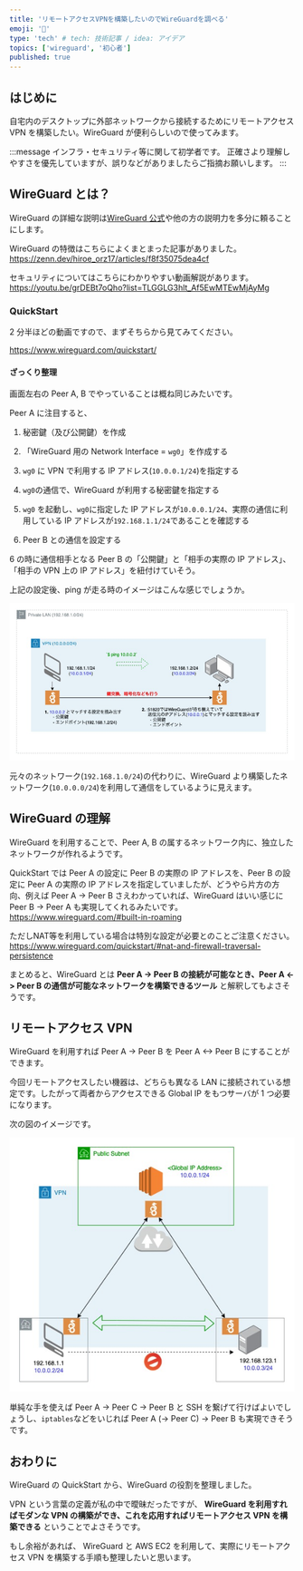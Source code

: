 ```yaml
---
title: 'リモートアクセスVPNを構築したいのでWireGuardを調べる'
emoji: '🐉'
type: 'tech' # tech: 技術記事 / idea: アイデア
topics: ['wireguard', '初心者']
published: true
---
```


## はじめに

自宅内のデスクトップに外部ネットワークから接続するためにリモートアクセス VPN を構築したい。WireGuard が便利らしいので使ってみます。

:::message
インフラ・セキュリティ等に関して初学者です。
正確さより理解しやすさを優先していますが、誤りなどがありましたらご指摘お願いします。
:::

## WireGuard とは？

WireGuard の詳細な説明は[WireGuard 公式](https://www.wireguard.com/)や他の方の説明力を多分に頼ることにします。

WireGuard の特徴はこちらによくまとまった記事がありました。
https://zenn.dev/hiroe_orz17/articles/f8f35075dea4cf

セキュリティについてはこちらにわかりやすい動画解説があります。
https://youtu.be/grDEBt7oQho?list=TLGGLG3hlt_Af5EwMTEwMjAyMg

### QuickStart

2 分半ほどの動画ですので、まずそちらから見てみてください。

https://www.wireguard.com/quickstart/

#### ざっくり整理

画面左右の Peer A, B でやっていることは概ね同じみたいです。

Peer A に注目すると、

1. 秘密鍵（及び公開鍵）を作成

2. 「WireGuard 用の Network Interface = `wg0`」を作成する

3. `wg0` に VPN で利用する IP アドレス(`10.0.0.1/24`)を指定する

4. `wg0`の通信で、WireGuard が利用する秘密鍵を指定する

5. `wg0` を起動し、`wg0`に指定した IP アドレスが`10.0.0.1/24`、実際の通信に利用している IP アドレスが`192.168.1.1/24`であることを確認する

6. Peer B との通信を設定する

6 の時に通信相手となる Peer B の「公開鍵」と「相手の実際の IP アドレス」、「相手の VPN 上の IP アドレス」を紐付けていそう。

上記の設定後、ping が走る時のイメージはこんな感じでしょうか。

![](/images/wireguard-quickstart.jpg)

元々のネットワーク(`192.168.1.0/24`)の代わりに、WireGuard より構築したネットワーク(`10.0.0.0/24`)を利用して通信をしているように見えます。

## WireGuard の理解

WireGuard を利用することで、Peer A, B の属するネットワーク内に、独立したネットワークが作れるようです。

QuickStart では Peer A の設定に Peer B の実際の IP アドレスを、Peer B の設定に Peer A の実際の IP アドレスを指定していましたが、どうやら片方の方向、例えば Peer A -> Peer B さえわかっていれば、WireGuard はいい感じに Peer B -> Peer A も実現してくれるみたいです。
https://www.wireguard.com/#built-in-roaming

ただしNAT等を利用している場合は特別な設定が必要とのことご注意ください。
https://www.wireguard.com/quickstart/#nat-and-firewall-traversal-persistence

まとめると、WireGuard とは
**Peer A -> Peer B の接続が可能なとき、Peer A <-> Peer B の通信が可能なネットワークを構築できるツール**
と解釈してもよさそうです。

## リモートアクセス VPN

WireGuard を利用すれば Peer A -> Peer B を Peer A <-> Peer B にすることができます。

今回リモートアクセスしたい機器は、どちらも異なる LAN に接続されている想定です。したがって両者からアクセスできる Global IP をもつサーバが 1 つ必要になります。

次の図のイメージです。

![](/images/wireguard-remote-access-vpn.jpg)

単純な手を使えば Peer A -> Peer C -> Peer B と SSH を繋げて行けばよいでしょうし、`iptables`などをいじれば Peer A (-> Peer C) -> Peer B も実現できそうです。

## おわりに

WireGuard の QuickStart から、WireGuard の役割を整理しました。

VPN という言葉の定義が私の中で曖昧だったですが、
**WireGuard を利用すればモダンな VPN の構築ができ、これを応用すればリモートアクセス VPN を構築できる**
ということでよさそうです。

もし余裕があれば、 WireGuard と AWS EC2 を利用して、実際にリモートアクセス VPN を構築する手順も整理したいと思います。

